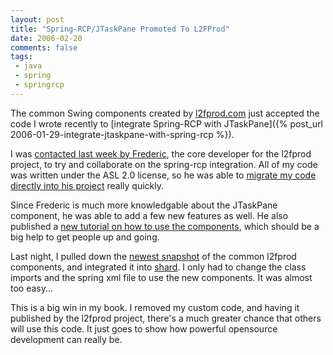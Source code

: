 ```yaml
---
layout: post
title: "Spring-RCP/JTaskPane Promoted To L2FProd"
date: 2006-02-20
comments: false
tags:
 - java
 - spring
 - springrcp
---
```


The common Swing components created by [l2fprod.com](http://common.l2fprod.com) just accepted the code I wrote recently to [integrate Spring-RCP with JTaskPane]({% post_url 2006-01-29-integrate-jtaskpane-with-spring-rcp %}).



I was [contacted last week by Frederic](http://forum.springframework.org/showthread.php?t=21867), the core developer for the l2fprod project, to try and collaborate on the spring-rcp integration. All of my code was written under the ASL 2.0 license, so he was able to [migrate my code directly into his project](https://l2fprod-common.dev.java.net/source/browse/l2fprod-common/src/java/springrcp/com/l2fprod/common/springrcp/) really quickly.



Since Frederic is much more knowledgable about the JTaskPane component, he was able to add a few new features as well. He also published a [new tutorial on how to use the components](http://common.l2fprod.com/articles/taskpane-springrcp.php), which should be a big help to get people up and going.



Last night, I pulled down the [newest snapshot](http://common.l2fprod.com/download.php) of the common l2fprod components, and integrated it into [shard](http://shard.codecrate.com). I only had to change the class imports and the spring xml file to use the new components. It was almost too easy...



This is a big win in my book. I removed my custom code, and having it published by the l2fprod project, there's a much greater chance that others will use this code. It just goes to show how powerful opensource development can really be.
